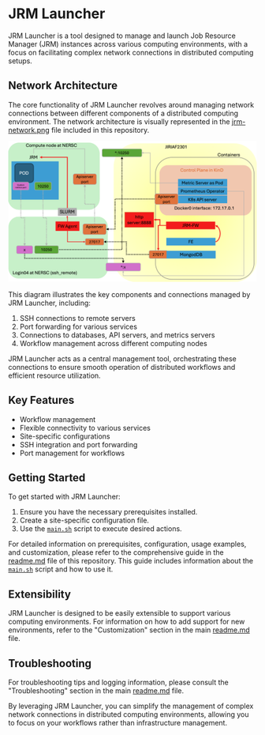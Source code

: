# JRM Launcher

JRM Launcher is a tool designed to manage and launch Job Resource Manager (JRM) instances across various computing environments, with a focus on facilitating complex network connections in distributed computing setups.

## Network Architecture

The core functionality of JRM Launcher revolves around managing network connections between different components of a distributed computing environment. The network architecture is visually represented in the [jrm-network.png](jrm-network.png) file included in this repository.

[![JRM Network Diagram](markdown/jrm-network.png)](markdown/jrm-network.png)

This diagram illustrates the key components and connections managed by JRM Launcher, including:

1. SSH connections to remote servers
2. Port forwarding for various services
3. Connections to databases, API servers, and metrics servers
4. Workflow management across different computing nodes

JRM Launcher acts as a central management tool, orchestrating these connections to ensure smooth operation of distributed workflows and efficient resource utilization.

## Key Features

- Workflow management
- Flexible connectivity to various services
- Site-specific configurations
- SSH integration and port forwarding
- Port management for workflows

## Getting Started

To get started with JRM Launcher:

1. Ensure you have the necessary prerequisites installed.
2. Create a site-specific configuration file.
3. Use the [`main.sh`](fw-lpad/FireWorks/jrm_launcher/main.sh) script to execute desired actions.

For detailed information on prerequisites, configuration, usage examples, and customization, please refer to the comprehensive guide in the [readme.md](fw-lpad/readme.md) file of this repository. This guide includes information about the [`main.sh`](fw-lpad/FireWorks/jrm_launcher/main.sh) script and how to use it.

## Extensibility

JRM Launcher is designed to be easily extensible to support various computing environments. For information on how to add support for new environments, refer to the "Customization" section in the main [readme.md](fw-lpad/readme.md) file.

## Troubleshooting

For troubleshooting tips and logging information, please consult the "Troubleshooting" section in the main [readme.md](fw-lpad/readme.md) file.

By leveraging JRM Launcher, you can simplify the management of complex network connections in distributed computing environments, allowing you to focus on your workflows rather than infrastructure management.